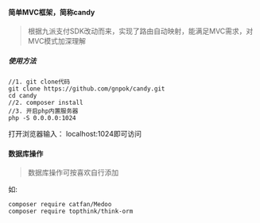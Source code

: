 ####  简单MVC框架，简称candy

> 根据九派支付SDK改动而来，实现了路由自动映射，能满足MVC需求，对MVC模式加深理解



##### 使用方法

```shell
//1. git clone代码 
git clone https://github.com/gnpok/candy.git 
cd candy
//2. composer install
//3. 开启php内置服务器
php -S 0.0.0.0:1024 
```

打开浏览器输入： localhost:1024即可访问

#### 数据库操作

> 数据库操作可按喜欢自行添加

如:

```shell
composer require catfan/Medoo 
composer require topthink/think-orm
```

